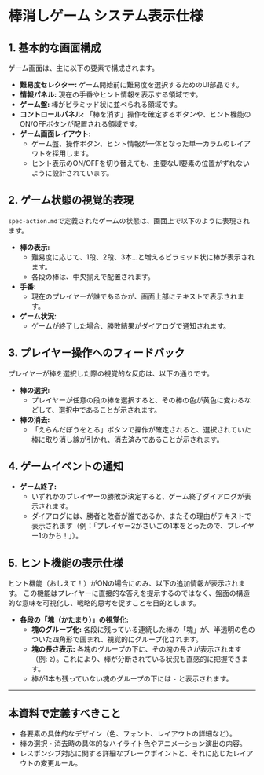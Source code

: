 # 棒消しゲーム システム表示仕様

## 1. 基本的な画面構成
ゲーム画面は、主に以下の要素で構成されます。

- **難易度セレクター:** ゲーム開始前に難易度を選択するためのUI部品です。
- **情報パネル:** 現在の手番やヒント情報を表示する領域です。
- **ゲーム盤:** 棒がピラミッド状に並べられる領域です。
- **コントロールパネル:** 「棒を消す」操作を確定するボタンや、ヒント機能のON/OFFボタンが配置される領域です。
- **ゲーム画面レイアウト:**
  - ゲーム盤、操作ボタン、ヒント情報が一体となった単一カラムのレイアウトを採用します。
  - ヒント表示のON/OFFを切り替えても、主要なUI要素の位置がずれないように設計されています。

## 2. ゲーム状態の視覚的表現
`spec-action.md`で定義されたゲームの状態は、画面上で以下のように表現されます。

- **棒の表示:**
  - 難易度に応じて、1段、2段、3本…と増えるピラミッド状に棒が表示されます。
  - 各段の棒は、中央揃えで配置されます。
- **手番:**
  - 現在のプレイヤーが誰であるかが、画面上部にテキストで表示されます。
- **ゲーム状況:**
  - ゲームが終了した場合、勝敗結果がダイアログで通知されます。

## 3. プレイヤー操作へのフィードバック
プレイヤーが棒を選択した際の視覚的な反応は、以下の通りです。

- **棒の選択:**
  - プレイヤーが任意の段の棒を選択すると、その棒の色が黄色に変わるなどして、選択中であることが示されます。
- **棒の消去:**
  - 「えらんだぼうをとる」ボタンで操作が確定されると、選択されていた棒に取り消し線が引かれ、消去済みであることが示されます。

## 4. ゲームイベントの通知
- **ゲーム終了:**
  - いずれかのプレイヤーの勝敗が決定すると、ゲーム終了ダイアログが表示されます。
  - ダイアログには、勝者と敗者が誰であるか、またその理由がテキストで表示されます（例：「プレイヤー2がさいごの1本をとったので、プレイヤー1のかち！」）。

## 5. ヒント機能の表示仕様
ヒント機能（おしえて！）がONの場合にのみ、以下の追加情報が表示されます。
この機能はプレイヤーに直接的な答えを提示するのではなく、盤面の構造的な意味を可視化し、戦略的思考を促すことを目的とします。

- **各段の「塊（かたまり）」の視覚化:**
  - **塊のグループ化:** 各段に残っている連続した棒の「塊」が、半透明の色のついた四角形で囲まれ、視覚的にグループ化されます。
  - **塊の長さ表示:** 各塊のグループの下に、その塊の長さが表示されます（例: `2`）。これにより、棒が分断されている状況も直感的に把握できます。
  - 棒が1本も残っていない塊のグループの下には `-` と表示されます。

---
## 本資料で定義すべきこと
- 各要素の具体的なデザイン（色、フォント、レイアウトの詳細など）。
- 棒の選択・消去時の具体的なハイライト色やアニメーション演出の内容。
- レスポンシブ対応に関する詳細なブレークポイントと、それに応じたレイアウトの変更ルール。
